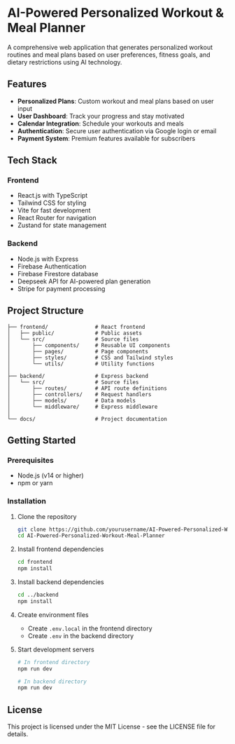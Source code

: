 # AI-Powered Personalized Workout & Meal Planner

A comprehensive web application that generates personalized workout routines and meal plans based on user preferences, fitness goals, and dietary restrictions using AI technology.

## Features

- **Personalized Plans**: Custom workout and meal plans based on user input
- **User Dashboard**: Track your progress and stay motivated
- **Calendar Integration**: Schedule your workouts and meals
- **Authentication**: Secure user authentication via Google login or email
- **Payment System**: Premium features available for subscribers

## Tech Stack

### Frontend
- React.js with TypeScript
- Tailwind CSS for styling
- Vite for fast development
- React Router for navigation
- Zustand for state management

### Backend
- Node.js with Express
- Firebase Authentication
- Firebase Firestore database
- Deepseek API for AI-powered plan generation
- Stripe for payment processing

## Project Structure

```
├── frontend/               # React frontend
│   ├── public/             # Public assets
│   └── src/                # Source files
│       ├── components/     # Reusable UI components
│       ├── pages/          # Page components
│       ├── styles/         # CSS and Tailwind styles
│       └── utils/          # Utility functions
│
├── backend/                # Express backend
│   └── src/                # Source files
│       ├── routes/         # API route definitions
│       ├── controllers/    # Request handlers
│       ├── models/         # Data models
│       └── middleware/     # Express middleware
│
└── docs/                   # Project documentation
```

## Getting Started

### Prerequisites
- Node.js (v14 or higher)
- npm or yarn

### Installation

1. Clone the repository
   ```bash
   git clone https://github.com/yourusername/AI-Powered-Personalized-Workout-Meal-Planner.git
   cd AI-Powered-Personalized-Workout-Meal-Planner
   ```

2. Install frontend dependencies
   ```bash
   cd frontend
   npm install
   ```

3. Install backend dependencies
   ```bash
   cd ../backend
   npm install
   ```

4. Create environment files
   - Create `.env.local` in the frontend directory
   - Create `.env` in the backend directory

5. Start development servers
   ```bash
   # In frontend directory
   npm run dev

   # In backend directory
   npm run dev
   ```

## License

This project is licensed under the MIT License - see the LICENSE file for details.
